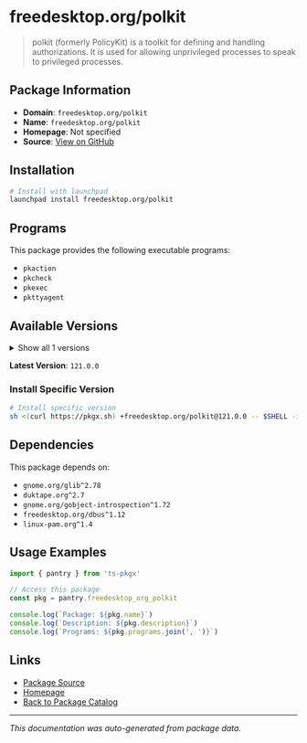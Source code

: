 # freedesktop.org/polkit

> polkit (formerly PolicyKit) is a toolkit for defining and handling authorizations. It is used for allowing unprivileged processes to speak to privileged processes.

## Package Information

- **Domain**: `freedesktop.org/polkit`
- **Name**: `freedesktop.org/polkit`
- **Homepage**: Not specified
- **Source**: [View on GitHub](https://github.com/pkgxdev/pantry/tree/main/projects/freedesktop.org/polkit/package.yml)

## Installation

```bash
# Install with launchpad
launchpad install freedesktop.org/polkit
```

## Programs

This package provides the following executable programs:

- `pkaction`
- `pkcheck`
- `pkexec`
- `pkttyagent`

## Available Versions

<details>
<summary>Show all 1 versions</summary>

- `121.0.0`

</details>

**Latest Version**: `121.0.0`

### Install Specific Version

```bash
# Install specific version
sh <(curl https://pkgx.sh) +freedesktop.org/polkit@121.0.0 -- $SHELL -i
```

## Dependencies

This package depends on:

- `gnome.org/glib^2.78`
- `duktape.org^2.7`
- `gnome.org/gobject-introspection^1.72`
- `freedesktop.org/dbus^1.12`
- `linux-pam.org^1.4`

## Usage Examples

```typescript
import { pantry } from 'ts-pkgx'

// Access this package
const pkg = pantry.freedesktop_org_polkit

console.log(`Package: ${pkg.name}`)
console.log(`Description: ${pkg.description}`)
console.log(`Programs: ${pkg.programs.join(', ')}`)
```

## Links

- [Package Source](https://github.com/pkgxdev/pantry/tree/main/projects/freedesktop.org/polkit/package.yml)
- [Homepage](#)
- [Back to Package Catalog](../package-catalog.md)

---

*This documentation was auto-generated from package data.*
